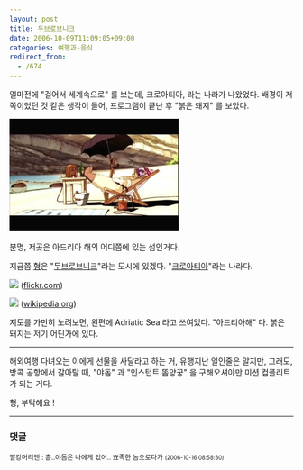 ```yaml
---
layout: post
title: 두브로브니크
date: 2006-10-09T11:09:05+09:00
categories: 여행과-음식
redirect_from:
  - /674
---
```


얼마전에 "걸어서 세계속으로" 를 보는데, 크로아티아, 라는 나라가 나왔었다. 배경이 저쪽이었던 것 같은 생각이 들어, 프로그램이 끝난 후 "붉은 돼지" 를 보았다.

![ ](/assets/media/uploads_2006_10_20031208-000017.jpg)

 

분명, 저곳은 아드리아 해의 어디쯤에 있는 섬인거다.

지금쯤 <a href="http://rancet.com/bbs/view.php?id=rancetonly&amp;no=1114" target="bb">형</a>은 "<a href="http://www.flickr.com/search/?q=dubrovnik" target="bb">두브로브니크</a>"라는 도시에 있겠다. "<a href="http://ko.wikipedia.org/wiki/%ED%81%AC%EB%A1%9C%EC%95%84%ED%8B%B0%EC%95%84" target="bb">크로아티아</a>"라는 나라다.

<a href="http://www.flickr.com/photos/worldwalker/135103249/" target="bb"><img src="http://static.flickr.com/56/135103249_54c6ca5be8.jpg" /></a> (<a href="flickr.com" target="bb">flickr.com</a>)

<img src="http://upload.wikimedia.org/wikipedia/commons/thumb/f/fc/Hr-map.png/200px-Hr-map.png" /> (<a href="wikipedia.org" target="bb">wikipedia.org</a>)

지도를 가만히 노려보면, 왼편에 Adriatic Sea 라고 쓰여있다. "아드리아해" 다. 붉은 돼지는 저기 어딘가에 있다.

---

해외여행 다녀오는 이에게 선물을 사달라고 하는 거, 유행지난 일인줄은 알지만, 그래도, 방콕 공항에서 갈아탈 때, "야돔" 과 "인스턴트 똠양꿍" 을 구해오셔야만 미션 컴플리트가 되는 거다.

형, 부탁해요 !

* * *

### 댓글



<!--- cmt:1074 --->
<!--- mail: --->
<!--- parent:0 --->

<small>빨강머리앤 : 흠..야돔은 나에게 있어.. 뾰족한 놈으로다가 <small>(2006-10-16 08:58:30)</small></small>

